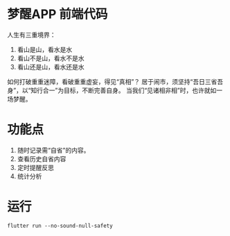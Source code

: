 # 梦醒APP 前端代码

人生有三重境界：
1. 看山是山，看水是水
2. 看山不是山，看水不是水
3. 看山还是山，看水还是水

如何打破重重迷障，看破重重虚妄，得见“真相”？
居于闹市，须坚持“吾日三省吾身”，以“知行合一”为目标，不断完善自身。
当我们“见诸相非相”时，也许就如一场梦醒。


 # 功能点
 1. 随时记录需“自省”的内容。
 2. 查看历史自省内容
 3. 定时提醒反思
 4. 统计分析

# 运行
```
flutter run --no-sound-null-safety
```